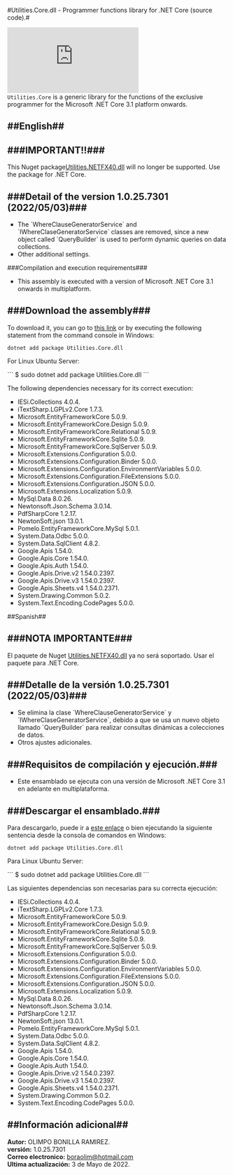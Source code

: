 #Utilities.Core.dll - Programmer functions library for .NET Core (source code).#

[![Nuget](https://img.shields.io/nuget/v/Utilities.Core.dll)](https://www.nuget.org/packages/Utilities.Core.dll/)<br/>
`Utilities.Core` is a generic library for the functions of the exclusive programmer for the Microsoft .NET Core 3.1 platform onwards.

##English##
--

###IMPORTANT!!###
--
<p>This Nuget package<a href="https://www.nuget.org/packages/Utilities.NETFX40.dll/">Utilities.NETFX40.dll</a> will no longer be supported. Use the package for .NET Core.</p>

###Detail of the version 1.0.25.7301 (2022/05/03)###
--
<ul type="square">
  <li>The `WhereClauseGeneratorService` and `IWhereClaseGeneratorService` classes are removed, since a new object called `QueryBuilder` is used to perform dynamic queries on data collections.</li>
  <li>Other additional settings.</li>
</ul>

###Compilation and execution requirements</h3>###
<ul type="square">
  <li>This assembly is executed with a version of Microsoft .NET Core 3.1 onwards in multiplatform.</li>
</ul>

###Download the assembly###
--
<p>To download it, you can go to <a href="https://www.nuget.org/packages/Utilities.Core.dll/">this link</a> or by executing the following statement from the command console in Windows:</p>

```
dotnet add package Utilities.Core.dll
```

<p>For Linux Ubuntu Server:</p>
```
$ sudo dotnet add package Utilities.Core.dll
```

<p>The following dependencies necessary for its correct execution:</p>

<ul type="square">
  <li>IESi.Collections 4.0.4.</li>
  <li>iTextSharp.LGPLv2.Core 1.7.3.</li>
  <li>Microsoft.EntityFrameworkCore 5.0.9.</li>
  <li>Microsoft.EntityFrameworkCore.Design 5.0.9.</li>
  <li>Microsoft.EntityFrameworkCore.Relational 5.0.9.</li>
  <li>Microsoft.EntityFrameworkCore.Sqlite 5.0.9.</li>
  <li>Microsoft.EntityFrameworkCore.SqlServer 5.0.9.</li>
  <li>Microsoft.Extensions.Configuration 5.0.0.</li>
  <li>Microsoft.Extensions.Configuration.Binder 5.0.0.</li>
  <li>Microsoft.Extensions.Configuration.EnvironmentVariables 5.0.0.</li>
  <li>Microsoft.Extensions.Configuration.FileExtensions 5.0.0.</li>
  <li>Microsoft.Extensions.Configuration.JSON 5.0.0.</li>
  <li>Microsoft.Extensions.Localization 5.0.9.</li>
  <li>MySql.Data 8.0.26.</li>
  <li>Newtonsoft.Json.Schema 3.0.14.</li>
  <li>PdfSharpCore 1.2.17.</li>
  <li>NewtonSoft.json 13.0.1.</li>
  <li>Pomelo.EntityFrameworkCore.MySql 5.0.1.</li>
  <li>System.Data.Odbc 5.0.0.</li>
  <li>System.Data.SqlClient 4.8.2.</li>
  <li>Google.Apis 1.54.0.</li>
  <li>Google.Apis.Core 1.54.0.</li>
  <li>Google.Apis.Auth 1.54.0.</li>
  <li>Google.Apis.Drive.v2 1.54.0.2397.</li>
  <li>Google.Apis.Drive.v3 1.54.0.2397.</li>
  <li>Google.Apis.Sheets.v4 1.54.0.2371.</li>
  <li>System.Drawing.Common 5.0.2.</li>
  <li>System.Text.Encoding.CodePages 5.0.0.</li>
</ul>

##Spanish##

###NOTA IMPORTANTE###
--
<p>El paquete de Nuget <a href="https://www.nuget.org/packages/Utilities.NETFX40.dll/">Utilities.NETFX40.dll</a> ya no será soportado. Usar el paquete para .NET Core.</p>

###Detalle de la versi&oacute;n 1.0.25.7301 (2022/05/03)###
--
<ul type="square">
  <li>Se elimina la clase `WhereClauseGeneratorService` y `IWhereClaseGeneratorService`, debido a que se usa un nuevo objeto llamado `QueryBuilder` para realizar consultas dinámicas a colecciones de datos.</li>
  <li>Otros ajustes adicionales.</li>
 </ul>

###Requisitos de compilaci&oacute;n y ejecuci&oacute;n.###
--
<ul type="square">
  <li>Este ensamblado se ejecuta con una versi&oacute;n de Microsoft .NET Core 3.1 en adelante en multiplataforma.</li>
</ul>

###Descargar el ensamblado.###
--
<p>Para descargarlo, puede ir a <a href="https://www.nuget.org/packages/Utilities.Core.dll/">este enlace</a> o bien ejecutando la siguiente sentencia desde la consola de comandos en Windows:</p>

```
dotnet add package Utilities.Core.dll
```

<p>Para Linux Ubuntu Server:</p>
```
$ sudo dotnet add package Utilities.Core.dll
```

<p>Las siguientes dependencias son necesarias para su correcta ejecuci&oacute;n:</p>

<ul type="square">
  <li>IESi.Collections 4.0.4.</li>
  <li>iTextSharp.LGPLv2.Core 1.7.3.</li>
  <li>Microsoft.EntityFrameworkCore 5.0.9.</li>
  <li>Microsoft.EntityFrameworkCore.Design 5.0.9.</li>
  <li>Microsoft.EntityFrameworkCore.Relational 5.0.9.</li>
  <li>Microsoft.EntityFrameworkCore.Sqlite 5.0.9.</li>
  <li>Microsoft.EntityFrameworkCore.SqlServer 5.0.9.</li>
  <li>Microsoft.Extensions.Configuration 5.0.0.</li>
  <li>Microsoft.Extensions.Configuration.Binder 5.0.0.</li>
  <li>Microsoft.Extensions.Configuration.EnvironmentVariables 5.0.0.</li>
  <li>Microsoft.Extensions.Configuration.FileExtensions 5.0.0.</li>
  <li>Microsoft.Extensions.Configuration.JSON 5.0.0.</li>
  <li>Microsoft.Extensions.Localization 5.0.9.</li>
  <li>MySql.Data 8.0.26.</li>
  <li>Newtonsoft.Json.Schema 3.0.14.</li>
  <li>PdfSharpCore 1.2.17.</li>
  <li>NewtonSoft.json 13.0.1.</li>
  <li>Pomelo.EntityFrameworkCore.MySql 5.0.1.</li>
  <li>System.Data.Odbc 5.0.0.</li>
  <li>System.Data.SqlClient 4.8.2.</li>
  <li>Google.Apis 1.54.0.</li>
  <li>Google.Apis.Core 1.54.0.</li>
  <li>Google.Apis.Auth 1.54.0.</li>
  <li>Google.Apis.Drive.v2 1.54.0.2397.</li>
  <li>Google.Apis.Drive.v3 1.54.0.2397.</li>
  <li>Google.Apis.Sheets.v4 1.54.0.2371.</li>
  <li>System.Drawing.Common 5.0.2.</li>
  <li>System.Text.Encoding.CodePages 5.0.0.</li>
</ul>

##Información adicional##
--
<strong>Autor:</strong> OLIMPO BONILLA RAMIREZ.<br/>
<strong>versi&oacute;n:</strong> 1.0.25.7301 <br/>
<strong>Correo electronico:</strong> boraolim@hotmail.com <br />
<strong>Ultima actualización:</strong> 3 de Mayo de 2022.
